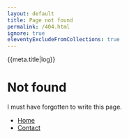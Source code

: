 ```yaml
---
layout: default
title: Page not found
permalink: /404.html
ignore: true
eleventyExcludeFromCollections: true
---
```


{{meta.title|log}}
# Not found
I must have forgotten to write this page.
- [Home](/)
- [Contact](/contact)
